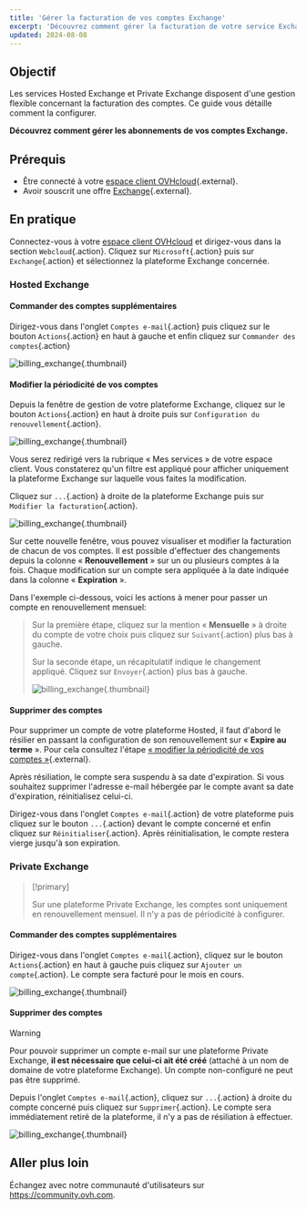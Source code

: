 ```yaml
---
title: 'Gérer la facturation de vos comptes Exchange'
excerpt: 'Découvrez comment gérer la facturation de votre service Exchange'
updated: 2024-08-08
---
```


## Objectif

Les services Hosted Exchange et Private Exchange disposent d'une gestion flexible concernant la facturation des comptes. Ce guide vous détaille comment la configurer.

**Découvrez comment gérer les abonnements de vos comptes Exchange.**

## Prérequis

- Être connecté à votre [espace client OVHcloud](https://www.ovh.com/auth/?action=gotomanager&from=https://www.ovh.com/fr/&ovhSubsidiary=fr){.external}.
- Avoir souscrit une offre [Exchange](https://www.ovhcloud.com/fr/emails/hosted-exchange/){.external}.

## En pratique

Connectez-vous à votre [espace client OVHcloud](https://www.ovh.com/auth/?action=gotomanager&from=https://www.ovh.com/fr/&ovhSubsidiary=fr) et dirigez-vous dans la section `Webcloud`{.action}. Cliquez sur `Microsoft`{.action} puis sur `Exchange`{.action} et sélectionnez la plateforme Exchange concernée.

### Hosted Exchange 

#### Commander des comptes supplémentaires

Dirigez-vous dans l'onglet `Comptes e-mail`{.action} puis cliquez sur le bouton `Actions`{.action} en haut à gauche et enfin cliquez sur `Commander des comptes`{.action}

![billing_exchange](images/billing-exchange-00.png){.thumbnail}

#### Modifier la périodicité de vos comptes <a name="periodicity"></a>

Depuis la fenêtre de gestion de votre plateforme Exchange, cliquez sur le bouton `Actions`{.action} en haut à droite puis sur `Configuration du renouvellement`{.action}. 

![billing_exchange](images/billing-exchange-01.png){.thumbnail}

Vous serez redirigé vers la rubrique « Mes services » de votre espace client. Vous constaterez qu'un filtre est appliqué pour afficher uniquement la plateforme Exchange sur laquelle vous faites la modification.

Cliquez sur `...`{.action} à droite de la plateforme Exchange puis sur `Modifier la facturation`{.action}.

![billing_exchange](images/billing-exchange-02.png){.thumbnail}

Sur cette nouvelle fenêtre, vous pouvez visualiser et modifier la facturation de chacun de vos comptes. Il est possible d'effectuer des changements depuis la colonne « **Renouvellement** » sur un ou plusieurs comptes à la fois. Chaque modification sur un compte sera appliquée à la date indiquée dans la colonne « **Expiration** ». 

Dans l'exemple ci-dessous, voici les actions à mener pour passer un compte en renouvellement mensuel:

> Sur la première étape, cliquez sur la mention « **Mensuelle** » à droite du compte de votre choix puis cliquez sur `Suivant`{.action} plus bas à gauche.
>
> Sur la seconde étape, un récapitulatif indique le changement appliqué. Cliquez sur `Envoyer`{.action} plus bas à gauche.
>
> ![billing_exchange](images/billing-exchange-03.png){.thumbnail}

#### Supprimer des comptes

Pour supprimer un compte de votre plateforme Hosted, il faut d'abord le résilier en passant la configuration de son renouvellement sur « **Expire au terme** ». Pour cela consultez l'étape [« modifier la périodicité de vos comptes »](./#modifier-la-periodicite-de-vos-comptes){.external}.

Après résiliation, le compte sera suspendu à sa date d'expiration. Si vous souhaitez supprimer l'adresse e-mail hébergée par le compte avant sa date d'expiration, réinitialisez celui-ci.

Dirigez-vous dans l'onglet `Comptes e-mail`{.action} de votre plateforme puis cliquez sur le bouton `...`{.action} devant le compte concerné et enfin cliquez sur `Réinitialiser`{.action}. Après réinitialisation, le compte restera vierge jusqu'à son expiration.

### Private Exchange

> [!primary]
>
> Sur une plateforme Private Exchange, les comptes sont uniquement en renouvellement mensuel. Il n'y a pas de périodicité à configurer.

#### Commander des comptes supplémentaires

Dirigez-vous dans l'onglet `Comptes e-mail`{.action}, cliquez sur le bouton `Actions`{.action} en haut à gauche puis cliquez sur `Ajouter un compte`{.action}. Le compte sera facturé pour le mois en cours.

![billing_exchange](images/billing-exchange-06.png){.thumbnail}

#### Supprimer des comptes

> [!warning]
>
> Pour pouvoir supprimer un compte e-mail sur une plateforme Private Exchange, **il est nécessaire que celui-ci ait été créé** (attaché à un nom de domaine de votre plateforme Exchange). Un compte non-configuré ne peut pas être supprimé.

Depuis l'onglet `Comptes e-mail`{.action}, cliquez sur `...`{.action} à droite du compte concerné puis cliquez sur `Supprimer`{.action}. Le compte sera immédiatement retiré de la plateforme, il n'y a pas de résiliation à effectuer.

![billing_exchange](images/billing-exchange-07.png){.thumbnail}

## Aller plus loin

Échangez avec notre communauté d'utilisateurs sur <https://community.ovh.com>.
